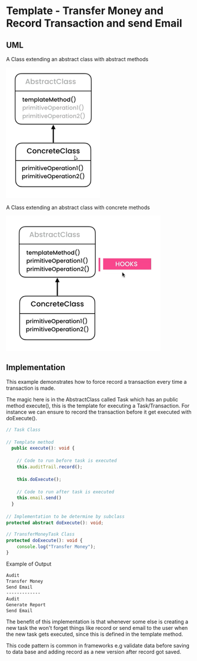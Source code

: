 # Template - Transfer Money and Record Transaction and send Email

## UML

A Class extending an abstract class with abstract methods

![Pattern UML](./img/template-abstract.png)

A Class extending an abstract class with concrete methods

![Pattern UML](./img/template-concrete-implementation.png)

## Implementation

This example demonstrates how to force record a transaction every time a transaction is made. 

The magic here is in the AbstractClass called Task which has an public method execute(), this is the template for executing a Task/Transaction. For instance we can ensure to record the transaction before it get executed with doExecute(). 

```ts
// Task Class

// Template method
  public execute(): void {

    // Code to run before task is executed
    this.auditTrail.record();

    this.doExecute();

    // Code to run after task is executed
    this.email.send()
  }

// Implementation to be determine by subclass
protected abstract doExecute(): void;
```

```ts
// TransferMoneyTask Class
protected doExecute(): void {
    console.log("Transfer Money");
}
```

Example of Output
```
Audit
Transfer Money
Send Email
-------------
Audit
Generate Report
Send Email
```

The benefit of this implementation is that whenever some else is creating a new task the won't forget things like record or send email to the user when the new task gets executed, since this is defined in the template method. 

This code pattern is common in frameworks e.g validate data before saving to data base and adding record as a new version after record got saved. 
